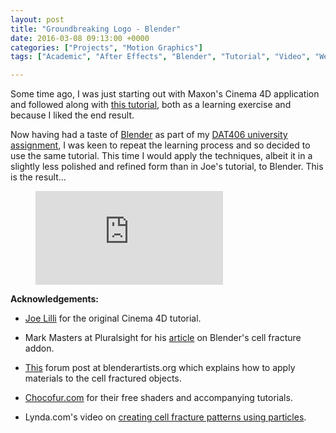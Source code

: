 ```yaml
---
layout: post
title: "Groundbreaking Logo - Blender"
date: 2016-03-08 09:13:00 +0000
categories: ["Projects", "Motion Graphics"]
tags: ["Academic", "After Effects", "Blender", "Tutorial", "Video", "Web Development"]

---
```

<p>Some time ago, I was just starting out with Maxon's Cinema 4D application and followed along with <a href="http://cgi.tutsplus.com/tutorials/create-a-powerful-groundbreaking-logo-reveal-cg-part--cg-27011">this tutorial</a>, both as a learning exercise and because I liked the end result.</p>

<p>Now having had a taste of <a href="http://www.blender.org">Blender</a> as part of my <a href="http://www.circleseven.co.uk/2016/02/27/dat-406-assignment-part-2-multiverse/">DAT406 university assignment</a>, I was keen to repeat the learning process and so decided to use the same tutorial. This time I would apply the techniques, albeit it in a slightly less polished and refined form than in Joe's tutorial, to Blender. This is the result...</p>

<figure>
<div class="embed-container">
<iframe src="https://player.vimeo.com/video/158203785" frameborder="0" allow="autoplay; fullscreen; picture-in-picture" allowfullscreen></iframe>
</div>
</figure>

**Acknowledgements:**

- <a href="http://tutsplus.com/authors/joe-lilli">Joe Lilli</a> for the original Cinema 4D tutorial.

- Mark Masters at Pluralsight for his <a href="http://blog.digitaltutors.com/using-cell-fracture-feature-blender-create-advanced-dynamics/">article</a> on Blender's cell fracture addon.

- <a href="http://blenderartists.org/forum/showthread.php?332207-Cell-Fracture-and-Materials-Textures-from-the-Original-Object">This</a> forum post at blenderartists.org which explains how to apply materials to the cell fractured objects.

- <a href="http://www.chocofur.com/3-glossy-shaders.html">Chocofur.com</a> for their free shaders and accompanying tutorials.

- Lynda.com's video on <a href="http://www.lynda.com/Blender-tutorials/Creating-fracture-patterns-Using-particles/126120/145255-4.html">creating cell fracture patterns using particles</a>.

